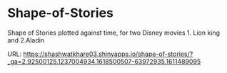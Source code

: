 # Shape-of-Stories
Shape of Stories plotted against time, for two Disney movies 1. Lion king and 2.Aladin

URL: https://shashwatkhare03.shinyapps.io/shape-of-stories/?_ga=2.92500125.1237004934.1618500507-63972935.1611489095
